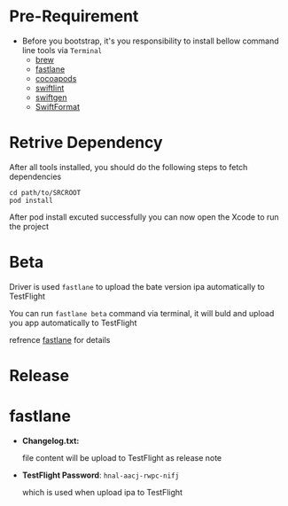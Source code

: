 # Pre-Requirement
  - Before you bootstrap, it's you responsibility to install bellow command line tools via `Terminal`
    - [brew](https://brew.sh/)
    - [fastlane](https://docs.fastlane.tools)
    - [cocoapods](https://cocoapods.org/)
    - [swiftlint](https://github.com/realm/SwiftLint)
    - [swiftgen](https://github.com/SwiftGen/SwiftGen)
    - [SwiftFormat](https://github.com/nicklockwood/SwiftFormat)

# Retrive Dependency
After all tools installed, you should do the following steps to fetch dependencies

    cd path/to/SRCROOT
    pod install

After pod install excuted successfully you can now open the Xcode to run the project
# Beta

Driver is used `fastlane` to upload the bate version ipa automatically to TestFlight

You can run `fastlane beta` command via terminal, it will buld and upload you app automatically to TestFlight

refrence [fastlane](#fastlane) for details

# Release

# fastlane
  - **Changelog.txt:**

    file content will be upload to TestFlight as release note
  - **TestFlight Password**: `hnal-aacj-rwpc-nifj`

    which is used when upload ipa to TestFlight
